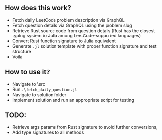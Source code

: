 ## How does this work?

- Fetch daily LeetCode problem description via GraphQL
- Fetch question details via GraphQL using the problem slug
- Retrieve Rust source code from question details (Rust has the closest typing system to Julia among LeetCode-supported languages)
- Convert Rust function signature to Julia equivalent
- Generate `.jl` solution template with proper function signature and test structure
- Voilà

## How to use it?

 - Navigate to \src
 - Run `.\fetch_daily_question.jl`
 - Navigate to solution folder
 - Implement solution and run an appropriate script for testing 

## TODO:

 - Retrieve args params from Rust signature to avoid further conversions,
 - Add type signatures to all methods